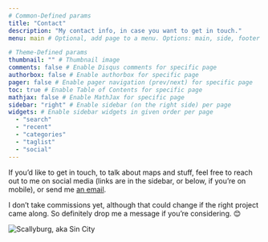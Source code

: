 ```yaml
---
# Common-Defined params
title: "Contact"
description: "My contact info, in case you want to get in touch."
menu: main # Optional, add page to a menu. Options: main, side, footer

# Theme-Defined params
thumbnail: "" # Thumbnail image
comments: false # Enable Disqus comments for specific page
authorbox: false # Enable authorbox for specific page
pager: false # Enable pager navigation (prev/next) for specific page
toc: true # Enable Table of Contents for specific page
mathjax: false # Enable MathJax for specific page
sidebar: "right" # Enable sidebar (on the right side) per page
widgets: # Enable sidebar widgets in given order per page
  - "search"
  - "recent"
  - "categories"
  - "taglist"
  - "social"
---
```


If you’d like to get in touch, to talk about maps and stuff, feel free to reach out to me on social media (links are in the sidebar, or below, if you’re on mobile), or send me [an email](mailto:hello@flightlessmanticore.com).

I don’t take commissions yet, although that could change if the right project came along. So definitely drop me a message if you’re considering. 😊

![Scallyburg, aka Sin City](/img/scallyburg_watermark.jpg)